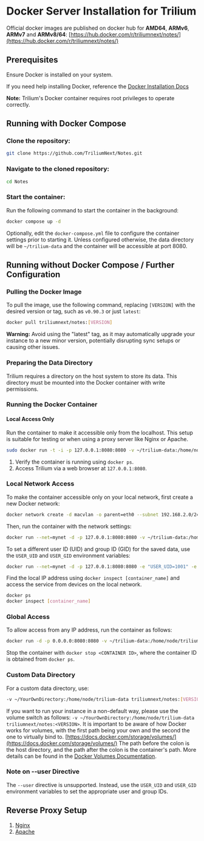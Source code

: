 # Docker Server Installation for Trilium

Official docker images are published on docker hub for **AMD64**, **ARMv6**, **ARMv7** and **ARMv8/64**: [https://hub.docker.com/r/triliumnext/notes/](https://hub.docker.com/r/triliumnext/notes/)

## Prerequisites

Ensure Docker is installed on your system.

If you need help installing Docker, reference the [Docker Installation Docs](https://docs.docker.com/engine/install/)

**Note:** Trilium's Docker container requires root privileges to operate correctly.

## Running with Docker Compose
### Clone the repository:
```sh
git clone https://github.com/TriliumNext/Notes.git
```

### Navigate to the cloned repository:
```sh
cd Notes
```

### Start the container:
Run the following command to start the container in the background:
```sh
docker compose up -d
```
Optionally, edit the `docker-compose.yml` file to configure the container settings prior to starting it. Unless configured otherwise, the data directory will be `~/trilium-data` and the container will be accessible at port 8080.

## Running without Docker Compose / Further Configuration
### Pulling the Docker Image

To pull the image, use the following command, replacing `[VERSION]` with the desired version or tag, such as `v0.90.3` or just `latest`:

```sh
docker pull triliumnext/notes:[VERSION]
```

**Warning:** Avoid using the "latest" tag, as it may automatically upgrade your instance to a new minor version, potentially disrupting sync setups or causing other issues.

### Preparing the Data Directory

Trilium requires a directory on the host system to store its data. This directory must be mounted into the Docker container with write permissions.

### Running the Docker Container

#### Local Access Only

Run the container to make it accessible only from the localhost. This setup is suitable for testing or when using a proxy server like Nginx or Apache.

```sh
sudo docker run -t -i -p 127.0.0.1:8080:8080 -v ~/trilium-data:/home/node/trilium-data triliumnext/notes:[VERSION]
```

1. Verify the container is running using `docker ps`.
2. Access Trilium via a web browser at `127.0.0.1:8080`.

### Local Network Access

To make the container accessible only on your local network, first create a new Docker network:

```sh
docker network create -d macvlan -o parent=eth0 --subnet 192.168.2.0/24 --gateway 192.168.2.254 --ip-range 192.168.2.252/27 mynet
```

Then, run the container with the network settings:

```sh
docker run --net=mynet -d -p 127.0.0.1:8080:8080 -v ~/trilium-data:/home/node/trilium-data triliumnext/notes:<VERSION>-latest
```

To set a different user ID (UID) and group ID (GID) for the saved data, use the `USER_UID` and `USER_GID` environment variables:

```sh
docker run --net=mynet -d -p 127.0.0.1:8080:8080 -e "USER_UID=1001" -e "USER_GID=1001" -v ~/trilium-data:/home/node/trilium-data triliumnext/notes:<VERSION>-latest
```

Find the local IP address using `docker inspect [container_name]` and access the service from devices on the local network.

```sh
docker ps
docker inspect [container_name]
```

### Global Access

To allow access from any IP address, run the container as follows:

```sh
docker run -d -p 0.0.0.0:8080:8080 -v ~/trilium-data:/home/node/trilium-data triliumnext/notes:[VERSION]
```

Stop the container with `docker stop <CONTAINER ID>`, where the container ID is obtained from `docker ps`.

### Custom Data Directory

For a custom data directory, use:

```sh
-v ~/YourOwnDirectory:/home/node/trilium-data triliumnext/notes:[VERSION]
```

If you want to run your instance in a non-default way, please use the volume switch as follows: `-v ~/YourOwnDirectory:/home/node/trilium-data triliumnext/notes:<VERSION>`. It is important to be aware of how Docker works for volumes, with the first path being your own and the second the one to virtually bind to. [https://docs.docker.com/storage/volumes/](https://docs.docker.com/storage/volumes/)
The path before the colon is the host directory, and the path after the colon is the container's path. More details can be found in the [Docker Volumes Documentation](https://docs.docker.com/storage/volumes/).

### Note on --user Directive

The `--user` directive is unsupported. Instead, use the `USER_UID` and `USER_GID` environment variables to set the appropriate user and group IDs.

## Reverse Proxy Setup
1. [Nginx](nginx-proxy-setup.md)
2. [Apache](apache-proxy-setup.md)
